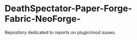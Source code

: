 # DeathSpectator-Paper-Forge-Fabric-NeoForge-
Repository dedicated to reports on plugin/mod issues.
